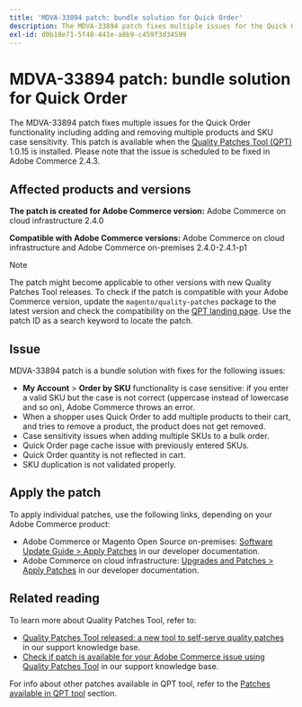 ```yaml
---
title: 'MDVA-33894 patch: bundle solution for Quick Order'
description: The MDVA-33894 patch fixes multiple issues for the Quick Order functionality including adding and removing multiple products and SKU case sensitivity. This patch is available when the [Quality Patches Tool (QPT)](https://devdocs.magento.com/guides/v2.4/comp-mgr/patching.html#mqp) 1.0.15 is installed. Please note that the issue is scheduled to be fixed in Adobe Commerce 2.4.3.
exl-id: d0b18e71-5f48-441e-a8b9-c459f3d34599
---
```

# MDVA-33894 patch: bundle solution for Quick Order

The MDVA-33894 patch fixes multiple issues for the Quick Order functionality including adding and removing multiple products and SKU case sensitivity. This patch is available when the [Quality Patches Tool (QPT)](https://devdocs.magento.com/guides/v2.4/comp-mgr/patching.html#mqp) 1.0.15 is installed. Please note that the issue is scheduled to be fixed in Adobe Commerce 2.4.3.

## Affected products and versions

 **The patch is created for Adobe Commerce version:** Adobe Commerce on cloud infrastructure 2.4.0

 **Compatible with Adobe Commerce versions:** Adobe Commerce on cloud infrastructure and Adobe Commerce on-premises 2.4.0-2.4.1-p1

>[!NOTE]
>
>The patch might become applicable to other versions with new Quality Patches Tool releases. To check if the patch is compatible with your Adobe Commerce version, update the `magento/quality-patches` package to the latest version and check the compatibility on the [QPT landing page](https://devdocs.magento.com/quality-patches/tool.html#patch-grid). Use the patch ID as a search keyword to locate the patch.

## Issue

MDVA-33894 patch is a bundle solution with fixes for the following issues:

* **My Account** > **Order by SKU** functionality is case sensitive: if you enter a valid SKU but the case is not correct (uppercase instead of lowercase and so on), Adobe Commerce throws an error.
* When a shopper uses Quick Order to add multiple products to their cart, and tries to remove a product, the product does not get removed.
* Case sensitivity issues when adding multiple SKUs to a bulk order.
* Quick Order page cache issue with previously entered SKUs.
* Quick Order quantity is not reflected in cart.
* SKU duplication is not validated properly.

## Apply the patch

To apply individual patches, use the following links, depending on your Adobe Commerce product:

* Adobe Commerce or Magento Open Source on-premises: [Software Update Guide > Apply Patches](https://devdocs.magento.com/guides/v2.4/comp-mgr/patching/mqp.html) in our developer documentation.
* Adobe Commerce on cloud infrastructure: [Upgrades and Patches > Apply Patches](https://devdocs.magento.com/cloud/project/project-patch.html) in our developer documentation.

## Related reading

To learn more about Quality Patches Tool, refer to:

* [Quality Patches Tool released: a new tool to self-serve quality patches](/help/announcements/adobe-commerce-announcements/magento-quality-patches-released-new-tool-to-self-serve-quality-patches.md) in our support knowledge base.
* [Check if patch is available for your Adobe Commerce issue using Quality Patches Tool](/help/support-tools/patches-available-in-qpt-tool/check-patch-for-magento-issue-with-magento-quality-patches.md) in our support knowledge base.

For info about other patches available in QPT tool, refer to the [Patches available in QPT tool](https://support.magento.com/hc/en-us/sections/360010506631-Patches-available-in-QPT-tool-) section.
